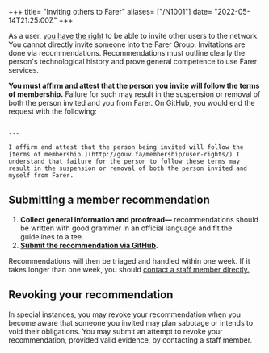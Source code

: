 +++
title= "Inviting others to Farer"
aliases= ["/N1001"]
date= "2022-05-14T21:25:00Z"
+++

As a user, [you have the right](/membership/user-rights) to be able to invite other users to the network. You cannot directly invite someone into the Farer Group. Invitations are done via recommendations. Recommendations must outline clearly the person's technological history and prove general competence to use Farer services. 

**You must affirm and attest that the person you invite will follow the terms of membership.** Failure for such may result in the suspension or removal of both the person invited and you from Farer. On GitHub, you would end the request with the following:
```

---

I affirm and attest that the person being invited will follow the [terms of membership.](http://gouv.fa/membership/user-rights/) I understand that failure for the person to follow these terms may result in the suspension or removal of both the person invited and myself from Farer.
```

## Submitting a member recommendation
1. **Collect general information and proofread—** recommendations should be written with good grammer in an official language and fit the guidelines to a tee.
2. **[Submit the recommendation via GitHub](https://github.com/lleb-me/wiki/issues/new).**

Recommendations will then be triaged and handled within one week. If it takes longer than one week, you should [contact a staff member directly.](@/public/contact.md)

## Revoking your recommendation
In special instances, you may revoke your recommendation when you become aware that someone you invited may plan sabotage or intends to void their obligations. You may submit an attempt to revoke your recommendation, provided valid evidence, by contacting a staff member.
